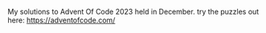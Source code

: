 My solutions to Advent Of Code 2023 held in December. try the puzzles out here: https://adventofcode.com/
